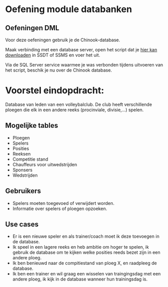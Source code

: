 # Oefening module databanken

## Oefeningen DML

Voor deze oefeningen gebruik je de Chinook-database.

Maak verbinding met een database server, open het script dat je [hier kan downloaden](https://raw.githubusercontent.com/lerocha/chinook-database/master/ChinookDatabase/DataSources/Chinook_SqlServer.sql) in SSDT of SSMS en voer het uit.

Via de SQL Server service waarmee je was verbonden tijdens uitvoeren van het script, beschik je nu over de Chinook database.

# Voorstel eindopdracht:

Database van leden van een volleybalclub. De club heeft verschillende ploegen die elk in een andere reeks (procinviale, divisie,...) spelen.

## Mogelijke tables

 - Ploegen
 - Spelers
 - Posities
 - Reeksen
 - Competitie stand
 - Chauffeurs voor uitwedstrijden
 - Sponsers
 - Wedstrijden

## Gebruikers

 - Spelers moeten toegevoed of verwijdert worden. 
 - Informatie over spelers of ploegen opzoeken.

## Use cases
 - Er is een nieuwe speler en als trainer/coach moet ik deze toevoegen in de database.
 - Ik speel in een lagere reeks en heb ambitie om hoger te spelen, ik gebruik de database om te kijken welke posities reeds bezet zijn in een andere ploeg.
 - Ik ben benieuwd naar de compitiestand van ploeg X, en raadpleeg de database.
 - Ik ben een trainer en wil graag een wisselen van traingingsdag met een andere ploeg, ik kijk in de database wanneer hun trainingsdag is.
